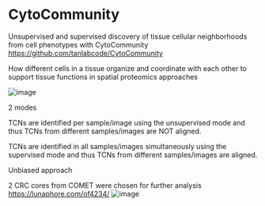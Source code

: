 # CytoCommunity
Unsupervised and supervised discovery of tissue cellular neighborhoods from cell phenotypes with CytoCommunity
https://github.com/tanlabcode/CytoCommunity 

How different cells in a tissue organize and coordinate with each other to support tissue functions in spatial proteomics approaches

![image](https://github.com/Elena983/CytoCommunity/assets/68946912/4354e923-cc15-40de-a925-09b1d3a4bd9d)

2 modes

TCNs are identified per sample/image using the unsupervised mode and thus TCNs from different samples/images are NOT aligned.

TCNs are identified in all samples/images simultaneously using the supervised mode and thus TCNs from different samples/images are aligned.

Unbiased approach

2 CRC cores from COMET were chosen for further analysis
https://lunaphore.com/of4234/
![image](https://github.com/Elena983/CytoCommunity/assets/68946912/298f61cd-115c-4f3a-b7e1-4280d5e0336c)
